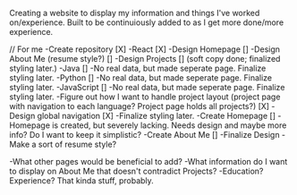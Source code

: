 Creating a website to display my information and things I've worked on/experience.  Built to be continuiously added to as I get more done/more experience.

// For me
-Create repository [X]
-React [X]
-Design Homepage []
-Design About Me (resume style?) []
-Design Projects [] (soft copy done; finalized styling later.)
    -Java []
        -No real data, but made seperate page.  Finalize styling later.
    -Python []
        -No real data, but made seperate page.  Finalize styling later.
    -JavaScript []
        -No real data, but made seperate page.  Finalize styling later.
    -Figure out how I want to handle project layout (project page with navigation to each language?  Project page holds all projects?) [X]
-Design global navigation [X]
    -Finalize styling later.
-Create Homepage []
    -Homepage is created, but severely lacking.  Needs design and maybe more info?  Do I want to keep it simplistic?
-Create About Me []
    -Finalize Design
    -Make a sort of resume style?

-What other pages would be beneficial to add?
-What information do I want to display on About Me that doesn't contradict Projects?
    -Education?  Experience?  That kinda stuff, probably.

